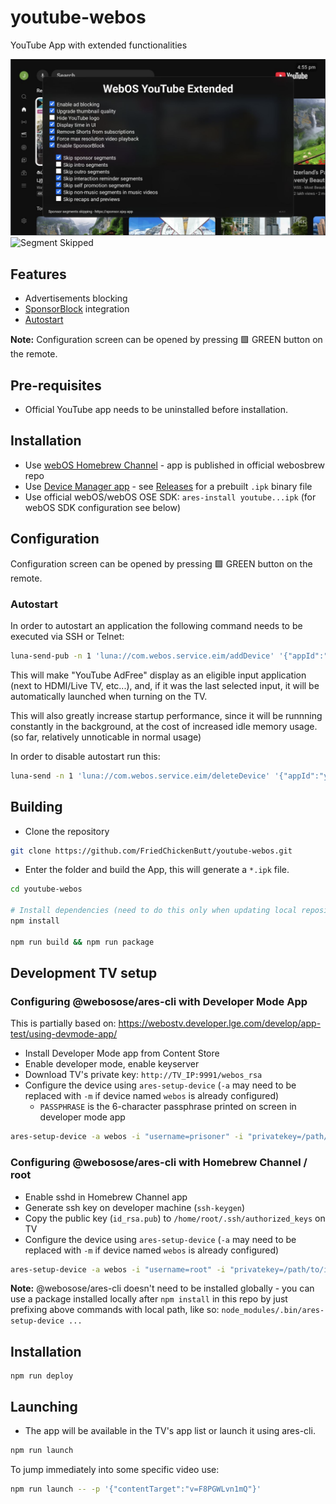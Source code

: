 # youtube-webos
YouTube App with extended functionalities

![Configuration Screen](https://github.com/webosbrew/youtube-webos/blob/main/screenshots/1_sm.jpg?raw=true)
![Segment Skipped](https://github.com/webosbrew/youtube-webos/blob/main/screenshots/2_sm.jpg?raw=true)

## Features
* Advertisements blocking
* [SponsorBlock](https://sponsor.ajay.app/) integration
* [Autostart](#autostart)

**Note:** Configuration screen can be opened by pressing 🟩 GREEN button on the remote.

## Pre-requisites
* Official YouTube app needs to be uninstalled before installation.

## Installation

* Use [webOS Homebrew Channel](https://github.com/webosbrew/webos-homebrew-channel) - app is published in official webosbrew repo
* Use [Device Manager app](https://github.com/webosbrew/dev-manager-desktop) - see [Releases](https://github.com/webosbrew/youtube-webos/releases) for a
prebuilt `.ipk` binary file
* Use official webOS/webOS OSE SDK: `ares-install youtube...ipk` (for webOS SDK configuration
  see below)

## Configuration
Configuration screen can be opened by pressing 🟩 GREEN button on the remote.

### Autostart
In order to autostart an application the following command needs to be executed
via SSH or Telnet:
```sh
luna-send-pub -n 1 'luna://com.webos.service.eim/addDevice' '{"appId":"youtube.leanback.v4","pigImage":"","mvpdIcon":""}'
```

This will make "YouTube AdFree" display as an eligible input application (next
to HDMI/Live TV, etc...), and, if it was the last selected input, it will be
automatically launched when turning on the TV.

This will also greatly increase startup performance, since it will be runnning
constantly in the background, at the cost of increased idle memory usage.
(so far, relatively unnoticable in normal usage)

In order to disable autostart run this:
```sh
luna-send -n 1 'luna://com.webos.service.eim/deleteDevice' '{"appId":"youtube.leanback.v4"}'
```

## Building
* Clone the repository
```sh
git clone https://github.com/FriedChickenButt/youtube-webos.git
```
* Enter the folder and build the App, this will generate a `*.ipk` file.
```sh
cd youtube-webos

# Install dependencies (need to do this only when updating local repository / package.json is changed)
npm install

npm run build && npm run package
```

## Development TV setup

### Configuring @webosose/ares-cli with Developer Mode App
This is partially based on: https://webostv.developer.lge.com/develop/app-test/using-devmode-app/
* Install Developer Mode app from Content Store
* Enable developer mode, enable keyserver
* Download TV's private key: `http://TV_IP:9991/webos_rsa`
* Configure the device using `ares-setup-device` (`-a` may need to be replaced with `-m` if device named `webos` is already configured)
  * `PASSPHRASE` is the 6-character passphrase printed on screen in developer mode app
```sh
ares-setup-device -a webos -i "username=prisoner" -i "privatekey=/path/to/downloaded/webos_rsa" -i "passphrase=PASSPHRASE" -i "host=TV_IP" -i "port=9922"
```

### Configuring @webosose/ares-cli with Homebrew Channel / root
* Enable sshd in Homebrew Channel app
* Generate ssh key on developer machine (`ssh-keygen`)
* Copy the public key (`id_rsa.pub`) to `/home/root/.ssh/authorized_keys` on TV
* Configure the device using `ares-setup-device` (`-a` may need to be replaced with `-m` if device named `webos` is already configured)
```sh
ares-setup-device -a webos -i "username=root" -i "privatekey=/path/to/id_rsa" -i "passphrase=SSH_KEY_PASSPHRASE" -i "host=TV_IP" -i "port=22"
```

**Note:** @webosose/ares-cli doesn't need to be installed globally - you can use a package installed locally after `npm install` in this repo by just prefixing above commands with local path, like so: `node_modules/.bin/ares-setup-device ...`

## Installation
```
npm run deploy
```

## Launching
* The app will be available in the TV's app list or launch it using ares-cli.
```sh
npm run launch
```

To jump immediately into some specific video use:
```sh
npm run launch -- -p '{"contentTarget":"v=F8PGWLvn1mQ"}'
```
